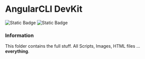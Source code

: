 # AngularCLI DevKit

![Static Badge](https://img.shields.io/badge/DevKit%20v1.00.82-%23000000?style=flat&logo=angular&logoColor=%23cc0000&label=AngularCLI&labelColor=%23efefef&color=%23525252)
![Static Badge](https://img.shields.io/badge/Not%20Released-%23000000?style=flat&logo=visualstudiocode&logoColor=%231a8cff&label=Status%3A&labelColor=%23EFEFEF&color=%23525252)


### Information

This folder contains the full stuff. All Scripts, Images, HTML files ... **everything**.
